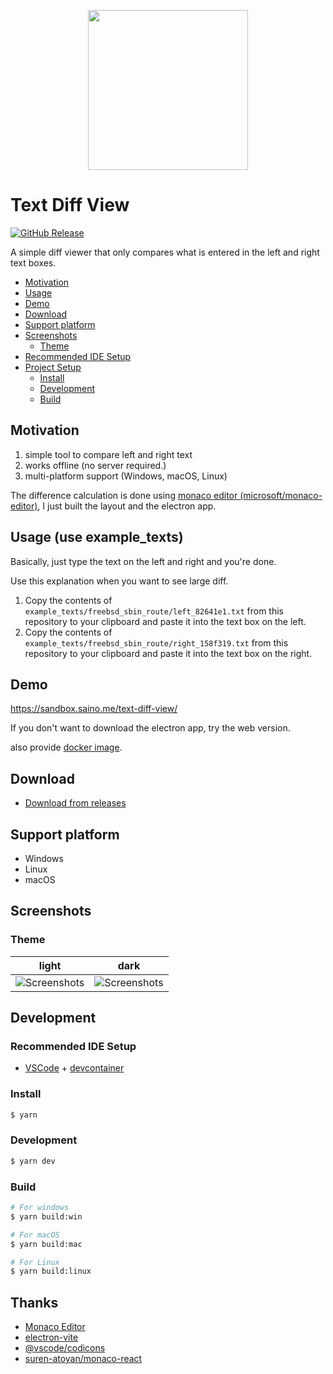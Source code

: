 <p align="center">
  <img width="256" height="256" src="https://raw.github.com/kaishuu0123/text-diff-view/main/build/icon.png">
</p>

# Text Diff View

<a href="https://github.com/kaishuu0123/text-diff-view/releases">

![GitHub Release](https://img.shields.io/github/v/release/kaishuu0123/text-diff-view)

</a>

A simple diff viewer that only compares what is entered in the left and right text boxes.

- [Motivation](#motivation)
- [Usage](#usage)
- [Demo](#demo)
- [Download](#download)
- [Support platform](#support-platform)
- [Screenshots](#screenshots)
  - [Theme](#theme)
- [Recommended IDE Setup](#recommended-ide-setup)
- [Project Setup](#project-setup)
  - [Install](#install)
  - [Development](#development)
  - [Build](#build)

## Motivation

1. simple tool to compare left and right text
1. works offline (no server required.)
1. multi-platform support (Windows, macOS, Linux)

The difference calculation is done using [monaco editor (microsoft/monaco-editor)](https://microsoft.github.io/monaco-editor/), I just built the layout and the electron app.

## Usage (use example_texts)

Basically, just type the text on the left and right and you're done.

Use this explanation when you want to see large diff.

1. Copy the contents of `example_texts/freebsd_sbin_route/left_82641e1.txt` from this repository to your clipboard and paste it into the text box on the left.
1. Copy the contents of `example_texts/freebsd_sbin_route/right_158f319.txt` from this repository to your clipboard and paste it into the text box on the right.

## Demo

https://sandbox.saino.me/text-diff-view/

If you don't want to download the electron app, try the web version.

also provide [docker image](https://github.com/kaishuu0123/text-diff-view/pkgs/container/text-diff-view).

## Download

- [Download from releases](https://github.com/kaishuu0123/text-diff-view/releases)

## Support platform

- Windows
- Linux
- macOS

## Screenshots
### Theme

| light                                                                                                            | dark                                                                                                            |
| ---------------------------------------------------------------------------------------------------------------- | --------------------------------------------------------------------------------------------------------------- |
| ![Screenshots](https://raw.github.com/kaishuu0123/text-diff-view/main/screenshots/20241123/screenshot_light.png) | ![Screenshots](https://raw.github.com/kaishuu0123/text-diff-view/main/screenshots/20241123/screenshot_dark.png) |

## Development

### Recommended IDE Setup

- [VSCode](https://code.visualstudio.com/) + [devcontainer](https://code.visualstudio.com/docs/devcontainers/tutorial)

### Install

```bash
$ yarn
```

### Development

```bash
$ yarn dev
```

### Build

```bash
# For windows
$ yarn build:win

# For macOS
$ yarn build:mac

# For Linux
$ yarn build:linux
```

## Thanks

- [Monaco Editor](https://microsoft.github.io/monaco-editor/)
- [electron-vite](https://github.com/alex8088/electron-vite)
- [@vscode/codicons](https://github.com/microsoft/vscode-codicons)
- [suren-atoyan/monaco-react](https://github.com/suren-atoyan/monaco-react)
